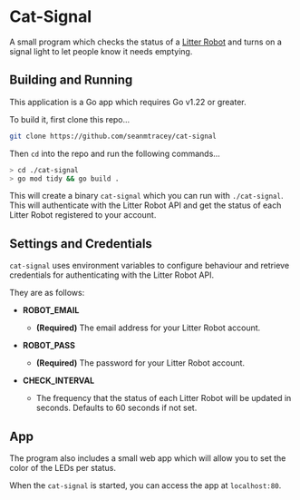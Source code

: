 # Cat-Signal

A small program which checks the status of a [Litter Robot](https://www.litter-robot.com/uk/litter-robot-3.html) and turns on a signal light to let people know it needs emptying.

## Building and Running

This application is a Go app which requires Go v1.22 or greater.

To build it, first clone this repo...

```bash
git clone https://github.com/seanmtracey/cat-signal
```

Then `cd` into the repo and run the following commands...

```bash
> cd ./cat-signal
> go mod tidy && go build .
```

This will create a binary `cat-signal` which you can run with `./cat-signal`. This will authenticate with the Litter Robot API and get the status of each Litter Robot registered to your account.

## Settings and Credentials

`cat-signal` uses environment variables to configure behaviour and retrieve credentials for authenticating with the Litter Robot API.

They are as follows:

- **ROBOT_EMAIL**
    - **(Required)** The email address for your Litter Robot account.

- **ROBOT_PASS**
    - **(Required)** The password for your Litter Robot account.

- **CHECK_INTERVAL**
    - The frequency that the status of each Litter Robot will be updated in seconds. Defaults to 60 seconds if not set.

## App

The program also includes a small web app which will allow you to set the color of the LEDs per status.

When the `cat-signal` is started, you can access the app at `localhost:80`.
